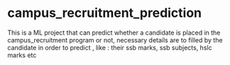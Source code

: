 # campus_recruitment_prediction
This is a ML project that can predict whether a candidate is placed in the campus_recruitment program or not, necessary details are to filled by the candidate in order to predict  , like : their ssb marks, ssb subjects, hslc marks etc
